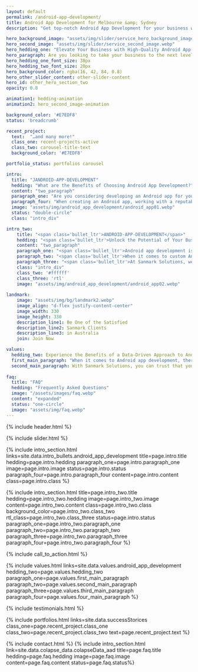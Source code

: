 ```yaml
---
layout: default
permalink: /android-app-development/
title: Android App Development for Melbourne &amp; Sydney
description: "Get top-notch Android App Development for your business with Sanmark Solutions. Tailored to Melbourne &amp; Sydney markets. Let us help you succeed."

hero_background_image: "assets/img/slider/service_hero_background_image.webp.webp"
hero_second_image: "assets/img/slider/service_second_image.webp"
hero_hedding_one: "Elevate Your Business with High-Quality Android App Development Services from Sanmark Solutions"
hero_paragraph: Are you looking to take your business to the next level with a high-quality Android app? Look no further than Sanmark Solutions. Our experienced developers specialise in creating seamless and user-friendly Android apps using the latest technologies, such as Google's Flutter, React Native, and Ionic frameworks. We understand the importance of providing a great user experience, which is why we take a data-driven approach to design and development. Our developers are also experts in the Google Play Console platform, allowing us to optimise and publish your app on the Google Play Store quickly and efficiently. Trust Sanmark Solutions to elevate your business with a top-notch Android app.
hero_hedding_one_font_size: 38px
hero_hedding_two_font_size: 20px
hero_background_color: rgba(16, 42, 84, 0.8)
hero_other_slider_content: other-slider-content
hero_id: other_hero_section_two
opacity: 0.8

animation1: hedding-animation
animation2: hero_second_image-animation

background_color: '#E7EDF8'
status: 'breadcrumb' 

recent_project: 
  text:  "…and many more!"
  class_one: recent-projects-active
  class_two: carousel-title-text
  background_color: '#E7EDF8'

portfolio_status: portfolios carousel

intro:
  title: "JANDROID-APP-DEVELOPMENT"
  hedding: "What are the Benefits of Choosing Android App Development?"
  content: "two_paragraph"
  paragraph_one: "Are you considering developing an Android app for your business but unsure of the benefits it can bring? Look no further. Here are some key advantages of going with Android app development that can take your business to the next level:"
  paragraph_four: "When creating an Android app, working with a reputable developer who can help you take advantage of these benefits and create an app that meets your specific needs is essential. Sanmark Solutions is a leading Android app development company for Melbourne and Sydney businesses. Our team of experienced developers can help you create a high-quality, user-friendly."
  image: "assets/img/android_app_development/android_app01.webp"
  status: "double-circle"
  class: "intro_div"

intro_two: 
    title: "<span class='bullet_ltr'>ANDROID-APP-DEVELOPMENT</span>"
    hedding: "<span class='bullet_ltr'>Unlock the Potential of Your Business with Custom Android App Development</span>"
    content: "two_paragraph"
    paragraph_one: "<span class='bullet_ltr'>Android app development is an excellent way to elevate your business and unlock its full potential. Whether you're looking to improve customer engagement, streamline operations, or increase revenue, a custom app can help you achieve your goals.</span>"
    paragraph_two: "<span class='bullet_ltr'>When it comes to custom Android app development, the possibilities are endless. With a custom app, you can create a unique user experience tailored to your customers' needs. You can also integrate your app with other systems and processes, such as CRM and e-commerce platforms, to streamline operations and improve efficiency. Furthermore, a custom app can be designed to reflect your brand's aesthetic and values, which can help to increase brand awareness and recognition.</span>"
    paragraph_three: "<span class='bullet_ltr'>At Sanmark Solutions, we understand the importance of providing a high-quality, user-friendly, and reliable custom Android app. Our team of experienced developers will work closely with you to understand your business needs and goals and deliver a solution tailored to your specific requirements. With Sanmark Solutions, you can trust that your custom Android app will be built to the highest quality and security standards and will help drive business growth and success.</span>"
    class: "intro_div"
    class_two: '#ffffff'
    class_three: 'rtl'
    image: "assets/img/android_app_development/android_app02.webp"
  
landmark:
    image: "assets/img/bg/landmark2.webp"
    image_align: "d-flex justify-content-center"
    image_width: 330
    image_height: 330
    description_line1: Be One of the Satisfied
    description_line2: Sanmark Clients
    description_line3: in Australia
    join: Join Now

values:
  hedding_two: Experience the Benefits of a Data-Driven Approach to Android App Development with Sanmark Solutions
  first_main_paragraph: "When it comes to Android app development, there are many companies to choose from. However, at Sanmark Solutions, our team’s expertise, experience, and commitment set us apart. Here are a few reasons why you should choose us for your Android app development needs:"
  second_main_paragraph: With Sanmark Solutions, you can trust that your Android app will be built to the highest quality and security standards and will help drive business growth and success. We are dedicated to providing exceptional service and support throughout the development process and beyond.
  
faq:
  title: "FAQ"
  hedding: "Frequently Asked Questions"
  image: "/assets/images/faq.webp"
  content: "expanded"
  status: "one-circle"
  image: "assets/img/faq.webp"
---
```


{% include header.html %}

<style>
   #bullet-title h1:before {
      top: 80px !important;
    }
   @media screen and (max-width: 332px) {
    #bullet-title h1:before {
      top: 90px !important;
    }
  }


</style>

{% include slider.html %}

<div style="margin-top:-50px; background-color:{{page.background_color}};" >
    <div style="height:50px"></div>
    </div>
{% include intro_section.html links=site.data.intro_bullets.android_app_development  title=page.intro.title hedding=page.intro.hedding 
      paragraph_one=page.intro.paragraph_one  image=page.intro.image status=page.intro.status paragraph_four=page.intro.paragraph_four  content=page.intro.content class=page.intro.class %}

{% include intro_section.html title=page.intro_two.title hedding=page.intro_two.hedding image=page.intro_two.image content=page.intro_two.content class=page.intro_two.class background_color=page.intro_two.class_two rtl_class=page.intro_two.class_three status=page.intro.status paragraph_one=page.intro_two.paragraph_one paragraph_two=page.intro_two.paragraph_two paragraph_three=page.intro_two.paragraph_three paragraph_four=page.intro_two.paragraph_four %}


{% include call_to_action.html %}

{% include values.html links=site.data.values.android_app_development hedding_two=page.values.hedding_two paragraph_one=page.values.first_main_paragraph paragraph_two=page.values.second_main_paragraph paragraph_three=page.values.third_main_paragraph paragraph_four=page.values.four_main_paragraph %}

{% include testimonials.html %}

{% include portfolios.html links=site.data.successStorices class_one=page.recent_project.class_one class_two=page.recent_project.class_two text=page.recent_project.text %}

{% include contact.html %}
{% include intro_section.html link=site.data.colapse_data.colapseData_aad title=page.faq.title hedding=page.faq.hedding image=page.faq.image content=page.faq.content status=page.faq.status%}

<script>
  $(document).ready(function () {
      var owl1 = $('#carouselOne .owl-carousel'); // Target the first carousel
      owl1.owlCarousel();
      $('#carouselOne .customNextBtn').click(function () { // Target the next button of the first carousel
          owl1.trigger('next.owl.carousel');
      });
      $('#carouselOne .customPrevBtn').click(function () { // Target the previous button of the first carousel
          owl1.trigger('prev.owl.carousel', [300]);
      });
  });

  $(document).ready(function () {
      var owl2 = $('#carouselTwo .owl-carousel'); // Target the second carousel
      owl2.owlCarousel();
      $('#carouselTwo .customNextBtn').click(function () { // Target the next button of the second carousel
          owl2.trigger('next.owl.carousel');
      });
      $('#carouselTwo .customPrevBtn').click(function () { // Target the previous button of the second carousel
          owl2.trigger('prev.owl.carousel', [300]);
      });
  });

  $(document).ready(function() {
    $("#owl-demo").owlCarousel({
    autoPlay: 3000, //Set AutoPlay to 3 seconds
    items : 4,
    itemsDesktop : [1199,3],
    itemsDesktopSmall : [979,3]
  });
});
function setCardHeights() {
      // Reset card heights
      $('.value-card').height('auto');

      // Initialize variables
      let maxHeight = 0;

      // Find the maximum height among the cards
      $('.value-card').each(function () {
        const cardHeight = $(this).outerHeight();
        maxHeight = Math.max(maxHeight, cardHeight);
      });

      // Set the maximum height to all the cards
      $('.value-card').height(maxHeight);
    }

    // Call the function initially and on window resize
    $(window).on('load resize', function () {
      setCardHeights();
    });
</script>
